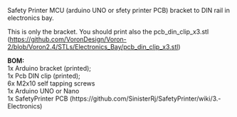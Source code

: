 Safety Printer MCU (arduino UNO or sfety printer PCB) bracket to DIN rail in electronics bay.

This is only the bracket. You should print also the pcb_din_clip_x3.stl (https://github.com/VoronDesign/Voron-2/blob/Voron2.4/STLs/Electronics_Bay/pcb_din_clip_x3.stl)

<p><b>BOM:</b></br>
1x Arduino bracket (printed);</br>
1x Pcb DIN clip (printed);</br>
6x M2x10 self tapping screws</br>
1x Arduino UNO or Nano</br>
1x SafetyPrinter PCB (https://github.com/SinisterRj/SafetyPrinter/wiki/3.-Electronics)</br>
</p>

